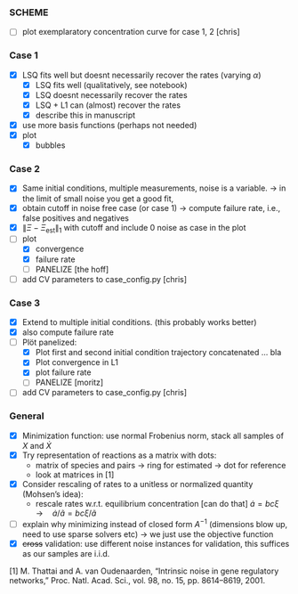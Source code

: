 ### SCHEME
- [ ] plot exemplaratory concentration curve for case 1, 2 [chris]

### Case 1
- [x] LSQ fits well but doesnt necessarily recover the rates (varying $\alpha$)
  - [x] LSQ fits well (qualitatively, see notebook)
  - [x] LSQ doesnt necessarily recover the rates
  - [x] LSQ + L1 can (almost) recover the rates
  - [x] describe this in manuscript
- [x] use more basis functions (perhaps not needed)
- [x] plot
  - [x] bubbles

### Case 2
- [x] Same initial conditions, multiple measurements, noise is a variable.  -> in the limit of small noise you get a good fit, 
- [x] obtain cutoff in noise free case (or case 1) -> compute failure rate, i.e., false positives and negatives
- [x] $\| \Xi - \Xi_\mathrm{est} \|_1$ with cutoff and include $0$ noise as case in the plot
- [ ] plot
  - [x] convergence
  - [x] failure rate
  - [ ] PANELIZE [the hoff]
- [ ] add CV parameters to case_config.py [chris]

### Case 3
- [x] Extend to multiple initial conditions. (this probably works better)    
- [x] also compute failure rate
- [ ] Plöt panelized:
  - [x] Plot first and second initial condition trajectory concatenated ... bla
  - [x] Plot convergence in L1
  - [x] plot failure rate
  - [ ] PANELIZE [moritz]
- [ ] add CV parameters to case_config.py [chris]

### General
- [x] Minimization function: use normal Frobenius norm, stack all samples of $X$ and $\dot{X}$
- [x] Try representation of reactions as a matrix with dots:
  - matrix of species and pairs -> ring for estimated -> dot for reference
  - look at matrices in [1]
- [x] Consider rescaling of rates to a unitless or normalized quantity (Mohsen’s idea):
  - rescale rates w.r.t. equilibrium concentration [can do that] $\dot{a} = bc \xi\quad\rightarrow\quad\dot{a}/\tilde{a} = bc\xi/\tilde{a}$
- [ ] explain why minimizing instead of closed form $A^{-1}$ (dimensions blow up, need to use sparse solvers etc) -> we just use the objective function
- [x] ~~cross~~ validation: use different noise instances for validation, this suffices as our samples are i.i.d.

[1] M. Thattai and A. van Oudenaarden, “Intrinsic noise in gene regulatory networks,” Proc. Natl. Acad. Sci., vol. 98, no. 15, pp. 8614–8619, 2001.
